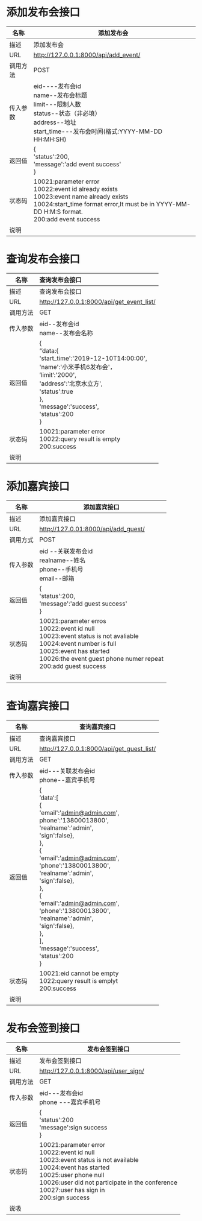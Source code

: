 # 添加发布会接口

| 名称     | 添加发布会                                                   |
| -------- | ------------------------------------------------------------ |
| 描述     | 添加发布会                                                   |
| URL      | http://127.0.0.1:8000/api/add_event/                         |
| 调用方法 | POST                                                         |
| 传入参数 | eid----发布会id <br>name--发布会标题<br>limit---限制人数<br>status--状态（非必填）<br>address--地址<br>start_time---发布会时间(格式:YYYY-MM-DD HH:MH:SH) |
| 返回值   | {<br>      'status':200,<br>      'message':'add event success'<br>} |
| 状态码   | 10021:parameter error<br>10022:event id already exists<br>10023:event name already exists<br>10024:start_time format error,It must be  in YYYY-MM-DD H:M:S format.<br />200:add event success |
| 说明     |                                                              |

# 查询发布会接口

| 名称     | 查询发布会接口                                               |
| -------- | :----------------------------------------------------------- |
| 描述     | 查询发布会接口                                               |
| URL      | http://127.0.0.1:8000/api/get_event_list/                    |
| 调用方法 | GET                                                          |
| 传入参数 | eid--发布会id<br />name--发布会名称                          |
| 返回值   | {<br />‘’data:{<br />        'start_time':'2019-12-10T14:00:00',<br />         'name':'小米手机6发布会'，<br />         ’limit‘:'2000',<br />        'address':'北京水立方',<br />         'status':true<br /> },<br />   'message':'success',<br />   'status':200<br /> } |
| 状态码   | 10021:parameter error<br />10022:query result is empty<br />200:success |
| 说明     |                                                              |



# 添加嘉宾接口

| 名称     | 添加嘉宾接口                                                 |
| -------- | ------------------------------------------------------------ |
| 描述     | 添加嘉宾接口                                                 |
| URL      | http://127.0.01:8000/api/add_guest/                          |
| 调用方式 | POST                                                         |
| 传入参数 | eid --关联发布会id<br />realname--姓名<br />phone--手机号<br />email--邮箱 |
| 返回值   | {<br/>'status':200,<br/>'message':'add guest success'<br/>}  |
| 状态码   | 10021:parameter erros<br />10022:event id null<br />10023:event status is not avaliable<br />10024:event number is full<br />10025:event has started<br />10026:the event guest phone numer repeat<br />200:add guest success |
| 说明     |                                                              |

# 查询嘉宾接口
| 名称     | 查询嘉宾接口                                                 |
| -------- | ------------------------------------------------------------ |
| 描述     | 查询嘉宾接口                                                 |
| URL      | http://127.0.0.1:8000/api/get_guest_list/                    |
| 调用方法 | GET                                                          |
| 传入参数 | eid---关联发布会id<br />phone--嘉宾手机号                    |
| 返回值   | {<br />     ’data‘:[<br />         {<br />            'email':'admin@admin.com',<br />             phone':'13800013800',<br />             'realname':'admin',<br />             'sign':false},<br />           },<br />           {<br />             'email':'admin@admin.com',<br />             'phone':'13800013800',<br />             'realname':'admin',<br />             'sign':false},<br />            },<br />            {<br />            'email':'admin@admin.com',<br />            'phone':'13800013800',<br />            'realname':'admin',<br />            'sign':false},<br />          },<br />],<br />    'message':'success',<br />    'status':200<br />  } |
| 状态码   | 10021:eid cannot be empty<br />1022:query result is emplyt<br />200:success |
| 说明     |                                                              |

# 发布会签到接口

| 名称     | 发布会签到接口                                               |
| -------- | ------------------------------------------------------------ |
| 描述     | 发布会签到接口                                               |
| URL      | http://127.0.0.1:8000/api/user_sign/                         |
| 调用方法 | GET                                                          |
| 传入参数 | eid---发布会id<br />phone ---嘉宾手机号                      |
| 返回值   | {<br />     'status':200<br />     'message':sign success<br />} |
| 状态码   | 10021:parameter error<br />10022:event id null<br />10023:event status is not available<br />10024:event has started<br />10025:user phone null<br />10026:user did not participate in the conference<br />10027:user has sign in<br />200:sign success |
| 说吸     |                                                              |

